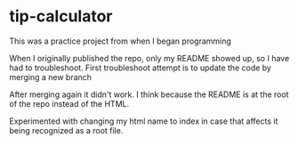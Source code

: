 # tip-calculator
This was a practice project from when I began programming

When I originally published the repo, only my README showed up, so I have had to troubleshoot. First troubleshoot attempt is to update the code by merging a new branch

After merging again it didn't work. I think because the README is at the root of the repo instead of the HTML.

Experimented with changing my html name to index in case that affects it being recognized as a root file.
